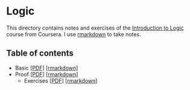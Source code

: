 # Logic

This directory contains notes and exercises of the [Introduction to Logic](https://fr.coursera.org/learn/logic-introduction) course from Coursera.
I use [rmarkdown](https://rmarkdown.rstudio.com/) to take notes.

## Table of contents

* Basic [[PDF]](https://github.com/charlyalizadeh/MPRI_prerequisite/blob/master/LogicsAndCompuability/LogicCourse/pdf/basic.pdf) [[rmarkdown]](https://github.com/charlyalizadeh/MPRI_prerequisite/blob/master/LogicsAndCompuability/LogicCourse/src/basic.Rmd)
* Proof [[PDF]](https://github.com/charlyalizadeh/MPRI_prerequisite/blob/master/LogicsAndCompuability/LogicCourse/pdf/proof.pdf) [[rmarkdown]](https://github.com/charlyalizadeh/MPRI_prerequisite/blob/master/LogicsAndCompuability/LogicCourse/src/proof.Rmd)
    * Exercises [[PDF]](https://github.com/charlyalizadeh/MPRI_prerequisite/blob/master/LogicsAndCompuability/LogicCourse/pdf/proof_exercises.pdf) [[rmarkdown]](https://github.com/charlyalizadeh/MPRI_prerequisite/blob/master/LogicsAndCompuability/LogicCourse/src/proof_exercises.Rmd)
